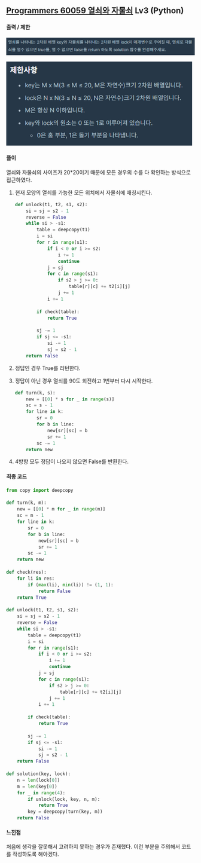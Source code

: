 ##  [Programmers 60059 열쇠와 자물쇠](https://programmers.co.kr/learn/courses/30/lessons/60059) Lv3 (Python)

#### 출력 / 제한

![출력](readme.assets/출력.PNG) 

![제한](readme.assets/제한.PNG) 



#### 풀이

열쇠와 자물쇠의 사이즈가 20*20이기 때문에 모든 경우의 수를 다 확인하는 방식으로 접근하였다.



1. 현재 모양의 열쇠를 가능한 모든 위치에서 자물쇠에 매칭시킨다.

   ```python
   def unlock(t1, t2, s1, s2):
       si = sj = s2 - 1
       reverse = False
       while si > -s1:
           table = deepcopy(t1)
           i = si
           for r in range(s1):
               if i < 0 or i >= s2:
                   i += 1
                   continue
               j = sj
               for c in range(s1):
                   if s2 > j >= 0:
                       table[r][c] += t2[i][j]
                   j += 1
               i += 1
   
           if check(table):
               return True
   
           sj -= 1
           if sj <= -s1:
               si -= 1
               sj = s2 - 1
       return False
   ```

2. 정답인 경우 True를 리턴한다.

3. 정답이 아닌 경우 열쇠를 90도 회전하고 1번부터 다시 시작한다.

   ```python
   def turn(k, s):
       new = [[0] * s for _ in range(s)]
       sc = s - 1
       for line in k:
           sr = 0
           for b in line:
               new[sr][sc] = b
               sr += 1
           sc -= 1
       return new
   ```

4. 4방향 모두 정답이 나오지 않으면 False를 반환한다.



#### 최종 코드

```python
from copy import deepcopy

def turn(k, m):
    new = [[0] * m for _ in range(m)]
    sc = m - 1
    for line in k:
        sr = 0
        for b in line:
            new[sr][sc] = b
            sr += 1
        sc -= 1
    return new

def check(res):
    for li in res:
        if (max(li), min(li)) != (1, 1):
            return False
    return True

def unlock(t1, t2, s1, s2):
    si = sj = s2 - 1
    reverse = False
    while si > -s1:
        table = deepcopy(t1)
        i = si
        for r in range(s1):
            if i < 0 or i >= s2:
                i += 1
                continue
            j = sj
            for c in range(s1):
                if s2 > j >= 0:
                    table[r][c] += t2[i][j]
                j += 1
            i += 1

        if check(table):
            return True

        sj -= 1
        if sj <= -s1:
            si -= 1
            sj = s2 - 1
    return False

def solution(key, lock):
    n = len(lock[0])
    m = len(key[0])
    for _ in range(4):
        if unlock(lock, key, n, m):
            return True
        key = deepcopy(turn(key, m))
    return False
```



#### 느낀점

처음에 생각을 잘못해서 고려하지 못하는 경우가 존재했다. 이런 부분을 주의해서 코드를 작성하도록 해야겠다.